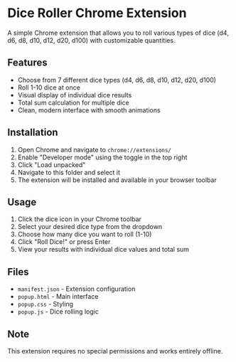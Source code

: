 # Dice Roller Chrome Extension

A simple Chrome extension that allows you to roll various types of dice (d4, d6, d8, d10, d12, d20, d100) with customizable quantities.

## Features

- Choose from 7 different dice types (d4, d6, d8, d10, d12, d20, d100)
- Roll 1-10 dice at once
- Visual display of individual dice results
- Total sum calculation for multiple dice
- Clean, modern interface with smooth animations

## Installation

1. Open Chrome and navigate to `chrome://extensions/`
2. Enable "Developer mode" using the toggle in the top right
3. Click "Load unpacked"
4. Navigate to this folder and select it
5. The extension will be installed and available in your browser toolbar

## Usage

1. Click the dice icon in your Chrome toolbar
2. Select your desired dice type from the dropdown
3. Choose how many dice you want to roll (1-10)
4. Click "Roll Dice!" or press Enter
5. View your results with individual dice values and total sum

## Files

- `manifest.json` - Extension configuration
- `popup.html` - Main interface
- `popup.css` - Styling
- `popup.js` - Dice rolling logic

## Note

This extension requires no special permissions and works entirely offline.